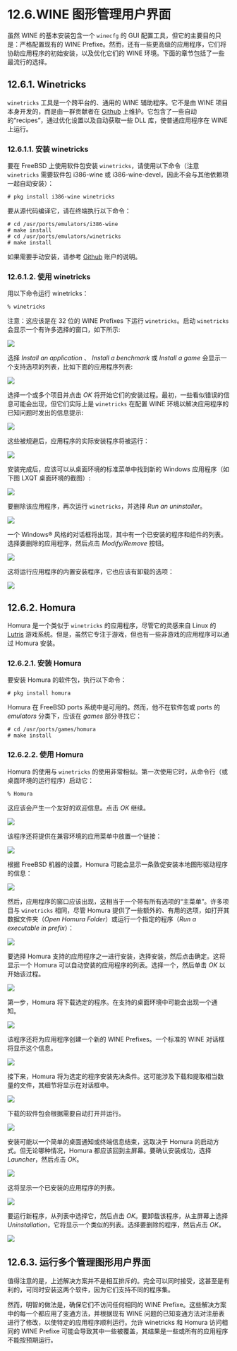 # 12.6.WINE 图形管理用户界面

虽然 WINE 的基本安装包含一个 `winecfg` 的 GUI 配置工具，但它的主要目的只是：严格配置现有的 WINE Prefixe。然而，还有一些更高级的应用程序，它们将协助应用程序的初始安装，以及优化它们的 WINE 环境。下面的章节包括了一些最流行的选择。

## 12.6.1. Winetricks

`winetricks` 工具是一个跨平台的、通用的 WINE 辅助程序。它不是由 WINE 项目本身开发的，而是由一群贡献者在 [Github](https://github.com/Winetricks/winetricks) 上维护。它包含了一些自动的“recipes”，通过优化设置以及自动获取一些 DLL 库，使普通应用程序在 WINE 上运行。

### 12.6.1.1. 安装 winetricks

要在 FreeBSD 上使用软件包安装 `winetricks`，请使用以下命令（注意 `winetricks` 需要软件包 i386-wine 或 i386-wine-devel，因此不会与其他依赖项一起自动安装）：

```
# pkg install i386-wine winetricks
```

要从源代码编译它，请在终端执行以下命令：

```
# cd /usr/ports/emulators/i386-wine
# make install
# cd /usr/ports/emulators/winetricks
# make install
```

如果需要手动安装，请参考 [Github](https://github.com/Winetricks/winetricks) 账户的说明。

### 12.6.1.2. 使用 winetricks

用以下命令运行 winetricks：

```
% winetricks
```

注意：这应该是在 32 位的 WINE Prefixes 下运行 `winetricks`。启动 `winetricks` 会显示一个有许多选择的窗口，如下所示:

![](../.gitbook/assets/winetricks-run-1.png)

选择 _Install an application_ 、 _Install a benchmark_ 或 _Install a game_ 会显示一个支持选项的列表，比如下面的应用程序列表:

![](../.gitbook/assets/winetricks-run-2.png)

选择一个或多个项目并点击 _OK_ 将开始它们的安装过程。最初，一些看似错误的信息可能会出现，但它们实际上是 `winetricks` 在配置 WINE 环境以解决应用程序的已知问题时发出的信息提示:

![](../.gitbook/assets/winetricks-app-install-1.png)

这些被规避后，应用程序的实际安装程序将被运行：

![](../.gitbook/assets/winetricks-app-install-2.png)

安装完成后，应该可以从桌面环境的标准菜单中找到新的 Windows 应用程序（如下图 LXQT 桌面环境的截图）:

![](../.gitbook/assets/winetricks-menu-1.png)

要删除该应用程序，再次运行 `winetricks`，并选择 _Run an uninstaller_。

![](../.gitbook/assets/winetricks-uninstall-1.png)

一个 Windows® 风格的对话框将出现，其中有一个已安装的程序和组件的列表。选择要删除的应用程序，然后点击 _Modify/Remove_ 按钮。

![](../.gitbook/assets/winetricks-uninstall-2.png)

这将运行应用程序的内置安装程序，它也应该有卸载的选项：

![](../.gitbook/assets/winetricks-uninstall-3.png)

## 12.6.2. Homura

Homura 是一个类似于 `winetricks` 的应用程序，尽管它的灵感来自 Linux 的 [Lutris](https://lutris.net/) 游戏系统。但是，虽然它专注于游戏，但也有一些非游戏的应用程序可以通过 Homura 安装。

### 12.6.2.1. 安装 Homura

要安装 Homura 的软件包，执行以下命令：

```
# pkg install homura
```

Homura 在 FreeBSD ports 系统中是可用的。然而，他不在软件包或 ports 的 _emulators_ 分类下，应该在 _games_ 部分寻找它：

```
# cd /usr/ports/games/homura
# make install
```

### 12.6.2.2. 使用 Homura

Homura 的使用与 `winetricks` 的使用非常相似。第一次使用它时，从命令行（或桌面环境的运行程序）启动它：

```
% Homura
```

这应该会产生一个友好的欢迎信息。点击 _OK_ 继续。

![](../.gitbook/assets/homura-launch-1.png)

该程序还将提供在兼容环境的应用菜单中放置一个链接：

![](../.gitbook/assets/homura-run-2.png)

根据 FreeBSD 机器的设置，Homura 可能会显示一条敦促安装本地图形驱动程序的信息：

![](../.gitbook/assets/homura-run-3.png)

然后，应用程序的窗口应该出现，这相当于一个带有所有选项的“主菜单”。许多项目与 `winetricks` 相同，尽管 Homura 提供了一些额外的、有用的选项，如打开其数据文件夹（_Open Homura Folder_）或运行一个指定的程序（_Run a executable in prefix_）：

![](../.gitbook/assets/homura-install-1.png)

要选择 Homura 支持的应用程序之一进行安装，选择安装，然后点击确定。这将显示一个 Homura 可以自动安装的应用程序的列表。选择一个，然后单击 _OK_ 以开始该过程。

![](../.gitbook/assets/homura-install-2.png)

第一步，Homura 将下载选定的程序。在支持的桌面环境中可能会出现一个通知。

![](../.gitbook/assets/homura-install-3.png)

该程序还将为应用程序创建一个新的 WINE Prefixes。一个标准的 WINE 对话框将显示这个信息。

![](../.gitbook/assets/homura-install-4.png)

接下来，Homura 将为选定的程序安装先决条件。这可能涉及下载和提取相当数量的文件，其细节将显示在对话框中。

![](../.gitbook/assets/homura-install-5.png)

下载的软件包会根据需要自动打开并运行。

![](../.gitbook/assets/homura-install-6.png)

安装可能以一个简单的桌面通知或终端信息结束，这取决于 Homura 的启动方式。但无论哪种情况，Homura 都应该回到主屏幕。要确认安装成功，选择 _Launcher_，然后点击 _OK_。

![](../.gitbook/assets/homura-install-7.png)

这将显示一个已安装的应用程序的列表。

![](../.gitbook/assets/homura-install-8.png)

要运行新程序，从列表中选择它，然后点击 _OK_。要卸载该程序，从主屏幕上选择 _Uninstallation_，它将显示一个类似的列表。选择要删除的程序，然后点击 _OK_。

![](../.gitbook/assets/homura-uninstall-1.png)

## 12.6.3. 运行多个管理图形用户界面

值得注意的是，上述解决方案并不是相互排斥的。完全可以同时接受，这甚至是有利的，可同时安装这两个软件，因为它们支持不同的程序集。

然而，明智的做法是，确保它们不访问任何相同的 WINE Prefixe。这些解决方案中的每一个都应用了变通方法，并根据现有 WINE 问题的已知变通方法对注册表进行了修改，以使特定的应用程序顺利运行。允许 winetricks 和 Homura 访问相同的 WINE Prefixe 可能会导致其中一些被覆盖，其结果是一些或所有的应用程序不能按预期运行。
